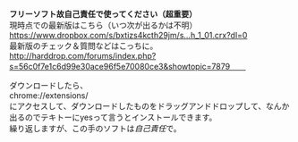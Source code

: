 **フリーソフト故自己責任で使ってください（超重要）**  
現時点での最新版はこちら（いつ次が出るかは不明）  
https://www.dropbox.com/s/bxtizs4kcth29jm/s...h_1_01.crx?dl=0  
最新版のチェック＆質問などはこっちに。  
http://harddrop.com/forums/index.php?s=56c0f7e1c6d99e30ace96f5e70080ce3&showtopic=7879　　


ダウンロードしたら、  
chrome://extensions/  
にアクセスして、ダウンロードしたものをドラッグアンドドロップして、なんか出るのでテキトーにyesって言うとインストールできます。  
繰り返しますが、この手のソフトは*自己責任*で。  
